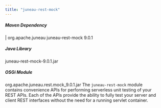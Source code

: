 ```yaml
---
title: "juneau-rest-mock"
---
```


##### Maven Dependency
|		org.apache.juneau
juneau-rest-mock
9.0.1
##### Java Library
juneau-rest-mock-9.0.1.jar
##### OSGi Module
org.apache.juneau.rest.mock_9.0.1.jar
The `juneau-rest-mock` module contains convenience APIs for performing serverless unit
testing of your REST APIs.
Each of the APIs provide the ability to fully test your server and client REST interfaces without the
need for a running servlet container.